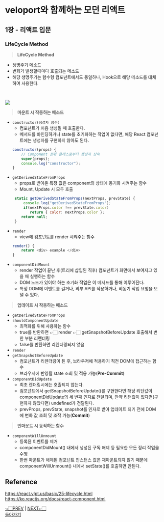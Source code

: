 # veloport와 함께하는 모던 리액트
## 1장 - 리액트 입문
### LifeCycle Method
> __LifeCycle Method__
- 생명주기 메소드
- 변화가 발생할때마다 호출되는 메소드
- 해당 생명주기는 함수형 컴포넌트에서도 동일하나, Hook으로 해당 메소드를 대체하여 사용한다.
<br>

![](https://i.imgur.com/cNfpEph.png)
> __마운트 시 작동하는 메소드__
- `constructor(생성자 함수)`
  - 컴포넌트가 처음 생성될 때 호출한다.
  - 메서드를 바인딩하거나 state를 초기화하는 작업이 없다면, 해당 React 컴포넌트에는 생성자를 구현하지 않아도 된다.
  ```javascript
  constructor(props) {
      // Component 상위 클래스로부터 생성자 상속
      super(props);
      console.log("constructor");
  }
  ```
- `getDerivedStateFromProps`
    - props로 받아온 특정 값은 component의 상태에 동기화 시켜주는 함수
    - Mount, Update 시 모두 호출
    ```javascript
     static getDerivedStateFromProps(nextProps, prevState) {
         console.log("getDerivedStateFromProps");
         if(nextProps.color !== prevState.color)
            return { color: nextProps.color };
        return null;
     }
    ```
- `render`
  - view에 컴포넌트를 render 시켜주는 함수
  ```javascript
  render() {
      return <div> example </div>
  }
  ``` 
- `componentDidMount`
  - render 작업이 끝난 후(트리에 삽입된 직후) 컴포넌트가 화면에서 보여지고 있을 때 실행하는 함수
  - DOM 노드가 있어야 하는 초기화 작업은 이 메서드를 통해 이루어진다.
  - 특정 DOM에 이벤트를 걸거나, 외부 API를 적용하거나, 비동기 작업 요청을 보낼 수 있다.

> __업데이트 시 작동하는 메소드__
- `getDerivedStateFromProps`
- `shouldComponentUpdate`
  - 최적화를 위해 사용하는 함수
  - true를 반환하면 👉🏻 render 👉🏻 getSnapshotBeforeUpdate 호출해서 변한 부분 리렌더링
  - false를 반환하면 리렌더링되지 않음
- `render`
- `getSnapshotBeforeUpdate`
  - 컴포넌트가 리렌더링이 된 후, 브라우저에 적용하기 직전 DOM에 접근하는 함수
  - 브라우저에 반영될 state 조회 및 적용 가능(__Pre-Commit__)
- `componentDidUpdate`
  - 최초 렌더링시에는 호출되지 않는다.
  - 컴포넌트에서 getSnapshotBeforeUpdate()를 구현한다면 해당 리턴값이 componentDidUpdate의 세 번째 인자로 전달되며, 만약 리턴값이 없다면(구현하지 않았다면) undefined가 전달된다.
  - prevProps, prevState, snapshot를 인자로 받아 업데이트 되기 전에 DOM에 변화 값 조회 및 조작 가능(__Commit__)

> __언마운트 시 동작하는 함수__
- `componentWillUnmount`
  - 등록된 이벤트를 제거
  - componentDidMount() 내에서 생성된 구독 해제 등 필요한 모든 정리 작업을 수행
  - 한번 마운트가 해제된 컴포넌트 인스턴스 값은 재마운트되지 않기 때문에 componentWillUnmount() 내에서 setState()를 호출하면 안된다.

## Reference
<https://react.vlpt.us/basic/25-lifecycle.html>
<https://ko.reactjs.org/docs/react-component.html>
<br>

[👈🏻PREV](https://github.com/ss-won/veloport-react/blob/master/Ch1/md/16.md) |
[NEXT👉🏻](https://github.com/ss-won/veloport-react/blob/master/Ch1/md/18.md) <br>
[돌아가기](https://github.com/ss-won/veloport-react)
